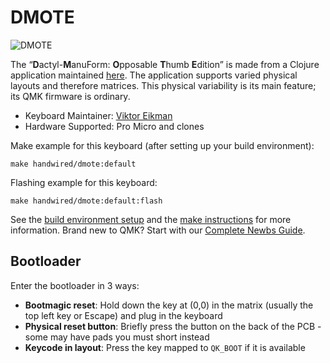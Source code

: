 # DMOTE

![DMOTE](https://i.imgur.com/JYkB6LBh.jpg)

The “**D**actyl-**M**anuForm: **O**pposable **T**humb **E**dition” is made from a Clojure
application maintained [here](https://github.com/veikman/dactyl-keyboard).
The application supports varied physical layouts and therefore matrices.
This physical variability is its main feature; its QMK firmware is ordinary.

* Keyboard Maintainer: [Viktor Eikman](https://github.com/veikman/)
* Hardware Supported: Pro Micro and clones

Make example for this keyboard (after setting up your build environment):

    make handwired/dmote:default

Flashing example for this keyboard:

    make handwired/dmote:default:flash

See the [build environment setup](https://docs.qmk.fm/#/getting_started_build_tools) and the [make instructions](https://docs.qmk.fm/#/getting_started_make_guide) for more information. Brand new to QMK? Start with our [Complete Newbs Guide](https://docs.qmk.fm/#/newbs).

## Bootloader

Enter the bootloader in 3 ways:

* **Bootmagic reset**: Hold down the key at (0,0) in the matrix (usually the top left key or Escape) and plug in the keyboard
* **Physical reset button**: Briefly press the button on the back of the PCB - some may have pads you must short instead
* **Keycode in layout**: Press the key mapped to `QK_BOOT` if it is available
